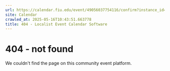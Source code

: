 ```yaml
---
url: https://calendar.fiu.edu/event/49056037754116/confirm?instance_id=49056037754117&return=https%3A%2F%2Fcalendar.fiu.edu%2F
site: Calendar
crawled_at: 2025-05-16T10:43:51.663778
title: 404 - Localist Event Calendar Software
---
```


# 404 - not found
We couldn't find the page on this community event platform.
